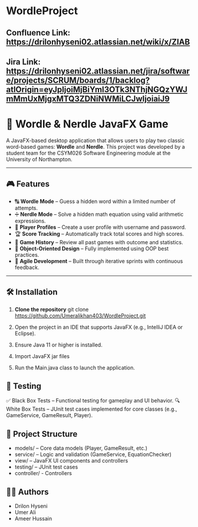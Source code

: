 # WordleProject

## Confluence Link: https://drilonhyseni02.atlassian.net/wiki/x/ZIAB

## Jira Link: https://drilonhyseni02.atlassian.net/jira/software/projects/SCRUM/boards/1/backlog?atlOrigin=eyJpIjoiMjBiYmI3OTk3NThjNGQzYWJmMmUxMjgxMTQ3ZDNiNWMiLCJwIjoiaiJ9

# 🧠 Wordle & Nerdle JavaFX Game

A JavaFX-based desktop application that allows users to play two classic word-based games: **Wordle** and **Nerdle**. This project was developed by a student team for the CSYM026 Software Engineering module at the University of Northampton.

---

## 🎮 Features

- 🔠 **Wordle Mode** – Guess a hidden word within a limited number of attempts.
- ➗ **Nerdle Mode** – Solve a hidden math equation using valid arithmetic expressions.
- 👤 **Player Profiles** – Create a user profile with username and password.
- 🏆 **Score Tracking** – Automatically track total scores and high scores.
- 📜 **Game History** – Review all past games with outcome and statistics.
- 📐 **Object-Oriented Design** – Fully implemented using OOP best practices.
- 🚦 **Agile Development** – Built through iterative sprints with continuous feedback.

---

## 🛠 Installation

1. **Clone the repository**
   git clone https://github.com/Umeralikhan403/WordleProject.git

2. Open the project in an IDE that supports JavaFX (e.g., IntelliJ IDEA or Eclipse).
3. Ensure Java 11 or higher is installed.
4. Import JavaFX jar files
5. Run the Main.java class to launch the application.

 ##  🧪 Testing
✅ Black Box Tests – Functional testing for gameplay and UI behavior.
🔍 White Box Tests – JUnit test cases implemented for core classes (e.g., GameService, GameResult, Player).

## 📂 Project Structure
- models/ – Core data models (Player, GameResult, etc.)
- service/ – Logic and validation (GameService, EquationChecker)
- view/ – JavaFX UI components and controllers
- testing/ – JUnit test cases
- controller/ - Controllers

 ## 👨‍💻 Authors
- Drilon Hyseni
- Umer Ali
- Ameer Hussain
